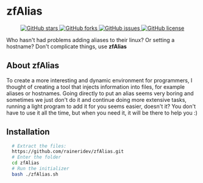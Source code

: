 # zfAlias


<p align="center">
  <a href="https://github.com/raineridev/zfalias/stargazers">
    <img alt="GitHub stars" src="https://img.shields.io/github/stars/raineridev/zfalias?style=social" />
  </a>
  <a href="https://github.com/raineridev/zfalias/network/members">
    <img alt="GitHub forks" src="https://img.shields.io/github/forks/raineridev/zfalias?style=social" />
  </a>
  <a href="https://github.com/raineridev/zfalias/issues">
    <img alt="GitHub issues" src="https://img.shields.io/github/issues/raineridev/zfalias" />
  </a>
  <a href="https://github.com/raineridev/zfalias/blob/main/LICENSE">
    <img alt="GitHub license" src="https://img.shields.io/github/license/raineridev/zfalias" />
  </a>
</p>


Who hasn't had problems adding aliases to their linux? Or setting a hostname? Don't complicate things, use **zfAlias**

## About zfAlias
To create a more interesting and dynamic environment for programmers, I thought of creating a tool that injects information into files, for example aliases or hostnames. Going directly to put an alias seems very boring and sometimes we just don't do it and continue doing more extensive tasks, running a light program to add it for you seems easier, doesn't it?
You don't have to use it all the time, but when you need it, it will be there to help you :)

## Installation


```bash
  # Extract the files:
  https://github.com/raineridev/zfAlias.git
  # Enter the folder
  cd zfAlias
  # Run the initializer
  bash ./zfAlias.sh
```
    
